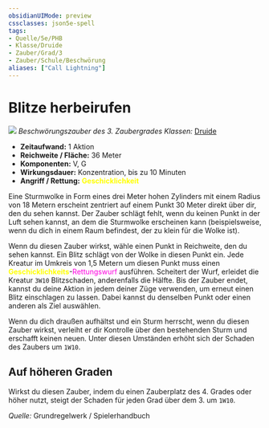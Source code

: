 ```yaml
---
obsidianUIMode: preview
cssclasses: json5e-spell
tags:
- Quelle/5e/PHB
- Klasse/Druide
- Zauber/Grad/3
- Zauber/Schule/Beschwörung
aliases: ["Call Lightning"]
---
```

# Blitze herbeirufen
![](../../../99%20-%20Setup/Files/Bildersammlung/Symbolik/Beschwörungszauber.webp#token)
*Beschwörungszauber des 3. Zaubergrades*
*Klassen:* [Druide](../Klassen/Druide.md)

- **Zeitaufwand:** 1 Aktion
- **Reichweite / Fläche:** 36 Meter
- **Komponenten:** V, G
- **Wirkungsdauer:** Konzentration, bis zu 10 Minuten
- **Angriff / Rettung:** <font color="yellow">**Geschicklichkeit**</font>

Eine Sturmwolke in Form eines drei Meter hohen Zylinders mit einem Radius von 18 Metern erscheint zentriert auf einem Punkt 30 Meter direkt über dir, den du sehen kannst. Der Zauber schlägt fehlt, wenn du keinen Punkt in der Luft sehen kannst, an dem die Sturmwolke erscheinen kann (beispielsweise, wenn du dich in einem Raum befindest, der zu klein für die Wolke ist).

Wenn du diesen Zauber wirkst, wähle einen Punkt in Reichweite, den du sehen kannst. Ein Blitz schlägt von der Wolke in diesen Punkt ein. Jede Kreatur im Umkreis von 1,5 Metern um diesen Punkt muss einen <font color="yellow">**Geschicklichkeits**</font>-<font color="#FF00E0">Rettungswurf</font> ausführen. Scheitert der Wurf, erleidet die Kreatur `3W10` Blitzschaden, anderenfalls die Hälfte. Bis der Zauber endet, kannst du deine Aktion in jedem deiner Züge verwenden, um erneut einen Blitz einschlagen zu lassen. Dabei kannst du denselben Punkt oder einen anderen als Ziel auswählen.

Wenn du dich draußen aufhältst und ein Sturm herrscht, wenn du diesen Zauber wirkst, verleiht er dir Kontrolle über den bestehenden Sturm und erschafft keinen neuen. Unter diesen Umständen erhöht sich der Schaden des Zaubers um `1W10`.

## Auf höheren Graden

Wirkst du diesen Zauber, indem du einen Zauberplatz des 4. Grades oder höher nutzt, steigt der Schaden für jeden Grad über dem 3. um `1W10`.

*Quelle:* Grundregelwerk / Spielerhandbuch